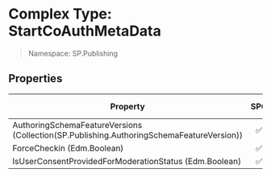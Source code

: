 # Complex Type: StartCoAuthMetaData

> Namespace: SP.Publishing

## Properties

Property | SPO | SP 2019 | SP 2016 | SP 2013
----------|:---:|:-------:|:-------:|:-------:
AuthoringSchemaFeatureVersions (Collection(SP.Publishing.AuthoringSchemaFeatureVersion)) | ✅ | ❌ | ❌ | ❌
ForceCheckin (Edm.Boolean) | ✅ | ❌ | ❌ | ❌
IsUserConsentProvidedForModerationStatus (Edm.Boolean) | ✅ | ❌ | ❌ | ❌